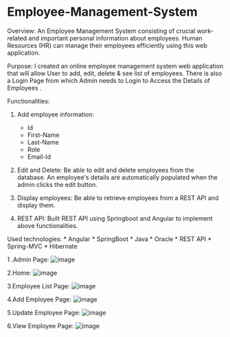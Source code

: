 # Employee-Management-System
Overview:
An Employee Management System consisting of crucial work-related and important personal information about employees. Human Resources (HR) can manage their employees efficiently using this web application.

Purpose:
I created an online employee management system web application that will allow User to add, edit, delete & see list of employees. There is also a Login Page from which Admin needs to Login to Access the Details of Employees .

Functionalities:
1. Add employee information:
    * Id
    * First-Name
    * Last-Name
    * Role
    * Email-Id

2. Edit and Delete:
Be able to edit and delete employees from the database. An employee's details are automatically populated when the admin clicks the edit button.

3. Display employees:
Be able to retrieve employees from a REST API and display them.

5. REST API:
Built REST API using Springboot and Angular to implement above functionalities.

Used technologies:
    * Angular
    * SpringBoot
    * Java
    * Oracle
    * REST API
    * Spring-MVC
    * Hibernate


1 .Admin Page:
![image](https://github.com/Atharva-joshii/Employee-Management-System/assets/153308730/765d5065-0fe8-47c8-b3b3-8bf3b5e06618)

2.Home:
![image](https://github.com/Atharva-joshii/Employee-Management-System/assets/153308730/d0572064-5ce8-4d48-af68-3f000d8ab5b8)

3.Employee List Page:
![image](https://github.com/Atharva-joshii/Employee-Management-System/assets/153308730/787296e9-c891-4147-a6dd-1e95f29955bb)

4.Add Employee Page:
![image](https://github.com/Atharva-joshii/Employee-Management-System/assets/153308730/6f64c90f-0afe-4549-9ee3-bde730baf00e)

5.Update Employee Page:
![image](https://github.com/Atharva-joshii/Employee-Management-System/assets/153308730/e50903a8-e61a-48e6-8ffe-73dd29aaf3b8)

6.View Employee Page:
![image](https://github.com/Atharva-joshii/Employee-Management-System/assets/153308730/51de5a1e-af1d-481d-9c3e-466b8c0bf968)







